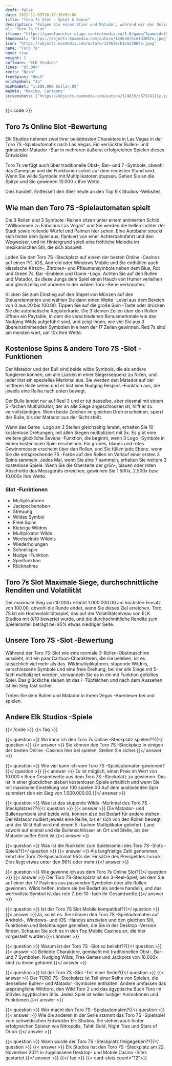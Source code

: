 ```yaml
---
draft: false
date: 2022-11-09T16:17:38+03:00
title: "Toro 7s Slot - Spiel & Bonus"
description: "Folgen Sie einem Stier und Matador, während wir den Online Slot von Toro 7s überprüfen. Entdecken Sie das Gameplay, die Funktionen und das Spielen mit dem besten Casino -Bonus."
h1: "Toro 7s Slot"
iframe: "https://gamelauncher-stage.contentmedia.eu/1.0/game/?gameid=10066&operatorid=44&mode=demo&currency=EUR&device=desktop&token=EUR_1597926622061&language=en_gb&xdm=0"
thumbnail: "https://objects.kaxmedia.com/auto/o/124630/b1e1d3887e.jpeg"
icon: "https://objects.kaxmedia.com/auto/o/124630/b1e1d3887e.jpeg"
name: "Toro 7s"
home: true
weight: 1
software: "ELK Studios"
lines: "95.00%"
reels: "Nein"
freeSpins: "Hoch"
wildSymbol: "Ja"
minMaxBet: "1.000.000 Dollar.00"
maxWin: "Mexiko, Cartoons"
screenshots: ["https://objects.kaxmedia.com/auto/o/124633/c67324111e.jpeg"]
---
```


{{< code >}}<h2>Toro 7s Online Slot -Bewertung</h2><p>Elk Studios nehmen zwei ihrer beliebtesten Charaktere in Las Vegas in der Toro 7S -Spielautomatik nach Las Vegas. Ein verrückter Bullen- und grinsender Matador -Star in mehreren äußerst erfolgreichen Spielen dieses Entwickler.</p><p>Toro 7s verfügt auch über traditionelle Obst-, Bar- und 7 -Symbole, obwohl das Gameplay und die Funktionen sofort auf dem neuesten Stand sind. Wenn Sie wilde Symbole mit Multiplikatoren stupsen. Gehen Sie an die Spitze und Sie gewinnen 10.000 x Ihre Wette.</p><p>Dies handelt. Entfesselt den Stier heute an den Top Elk Studios -Websites.</p><h2>Wie man den Toro 7S -Spielautomaten spielt</h2><p>Die 3 Rollen und 3 Symbole -Reihen sitzen unter einem animierten Schild "Willkommen zu Fabulous Las Vegas" und Sie werden die hellen Lichter der Stadt sowie rollende Würfel und Palmen hier sehen. Eine Autobahn streckt sich hinter dem Spiel aus, flankiert von einer Achterbahnfahrt und den Wegweiser, und im Hintergrund spielt eine fröhliche Melodie im mexikanischen Stil, die sich abspielt.</p><p>Laden Sie den Toro 7S -Steckplatz auf einem der besten Online -Casinos auf einen PC, iOS, Android oder Windows Mobile und Sie enthüllen auch klassische Kirsch-, Zitronen- und Pflaumensymbole neben dem Blue, Rot und Green 7s, Bar -Emblem und Game -Logo. Achten Sie auf den Bullen und Matador, da diese Jungs dem Spiel einen Hauch von Humor verleihen und gleichzeitig mit anderen in der wilden Toro -Serie verknüpfen.</p><p>Klicken Sie zum Einstieg auf den Stapel von Münzen auf den Steuerelementen und wählen Sie dann einen Wette -Level aus dem Bereich von 0 aus.20 bis 100.00. Tippen Sie auf die große Spin -Taste oder drücken Sie die automatische Registerkarte. Die 3 kleinen Zeilen über den Rollen öffnen ein Paytable, in dem die verschiedenen Bonusmerkmale wie das Nudging Wilds aufgeführt sind, und zeigt Ihnen, wie viel Sie aus 3 übereinstimmenden Symbolen in einem der 17 Zeilen gewinnen. Red 7s sind am meisten wert, um 10x Ihre Wette.</p><h2>Kostenlose Spins & andere Toro 7S -Slot -Funktionen</h2><p>Der Matador und der Bull sind beide wilde Symbole, die als andere fungieren können, um alle Lücken in einer Siegersequenz zu füllen, und jeder löst ein spezielles Merkmal aus. Sie werden den Matador auf der mittleren Rolle sehen und er löst eine Nudging Respins -Funktion aus, die jeweils eine Reihe nach unten bewegt.</p><p>Der Bulle landet nur auf Reel 3 und er tut dasselbe, aber diesmal mit einem 5 -fachen Multiplikator, der an alle Siege angeschlossen ist, hilft er zu vervollständigen. Wenn beide Zeichen im gleichen Dreh erscheinen, sperrt der Bulle, bis der Matador aus der Sicht stößt.</p><p>Wenn das Game -Logo an 3 Stellen gleichzeitig landet, erhalten Sie 10 kostenlose Drehungen, mit allen Siegen multipliziert mit 5x. Es gibt eine weitere glückliche Sevens -Funktion, die beginnt, wenn 3 Logo -Symbole in einem kostenlosen Spiel erscheinen. Ein grünes, blaues und rotes Gewinnmesser erscheint über den Rollen, und Sie füllen jede Ebene, wenn Sie die entsprechende 7S -Farbe auf den Rollen im Verlauf einer ersten 3 Spins sammeln. Jedes Mal, wenn Sie eine 7 sammeln, erhalten Sie weitere 3 kostenlose Spiele. Wenn Sie die Oberseite der grün-, blauen oder roten Abschnitte des Messgeräts erreichen, gewinnen Sie 1.500x, 2.500x bzw. 10.000x Ihre Wette.</p><h3>
Slot -Funktionen</h3><ul>
<li></span>
Multiplikatoren</li>
<li></span>
Jackpot behoben</li>
<li></span>
Streuung</li>
<li></span>
Wildes Symbol</li>
<li></span>
Freie Spins</li>
<li></span>
Klebrige Wildnis</li>
<li></span>
Multiplikator Wilds</li>
<li></span>
Wechselnde Wildnis</li>
<li></span>
Wiederholungen</li>
<li></span>
Schnellspin</li>
<li></span>
Nudge -Funktion</li>
<li></span>
Spielfunktion</li>
<li></span>
Rücknahme</li></ul><h2>Toro 7s Slot Maximale Siege, durchschnittliche Renditen und Volatilität</h2><p>Der maximale Sieg von 10.000x erhöht 1.000.000.00 am höchsten Einsatz von 100.00, obwohl die Runde endet, wenn Sie dieses Ziel erreichen. Toro 7S ist ein Hochvolatilitätsspiel, das auf der Volatilitätsniveau von ELK Studios mit 8/10 bewertet wurde, und die durchschnittliche Rendite zum Spieleranteil beträgt bei 95% etwas niedriger Seite.</p><h2>Unsere Toro 7S -Slot -Bewertung</h2><p>Während der Toro 7S-Slot wie eine normale 3-Rollen-Obstmaschine aussieht, mit ein paar Cartoon-Charakteren, die sie beleben, ist es tatsächlich viel mehr als das. Wildmultiplikatoren, stupende Wildnis, verschlossene Symbole und eine freie Drehung, bei der alle Siege mit 5-fach multipliziert werden, verwandeln Sie es in ein mit Funktion gefülltes Spiel. Das glückliche sieben ist das i -Tüpfelchen und nach dem Aussehen ist ein Sieg fast sicher.</p><p>Treten Sie dem Bullen und Matador in ihrem Vegas -Abenteuer bei und spielen.</p><h2>Andere Elk Studios -Spiele</h2>
{{< /code >}}
{{< faq >}}

{{< question >}} Wo kann ich den Toro 7s Online -Steckplatz spielen??{{</ question >}}
{{< answer >}} Sie können den Toro 7S -Steckplatz in einigen der besten Online -Casinos hier bei spielen. Stellen Sie sicher.{{</ answer >}}

{{< question >}} Wie viel kann ich vom Toro 7S -Spielautomaten gewinnen?{{</ question >}}
{{< answer >}} Es ist möglich, einen Preis im Wert von 10.000 x Ihren Gesamtwette aus dem Toro 7S -Steckplatz zu gewinnen. Das ist in einer glücklichen sieben kostenlosen Spiele erhältlich und wenn Sie mit maximaler Einstellung von 100 spielen.00 Auf dem auslösenden Spin summiert sich ein Sieg von 1.000.000.00.{{</ answer >}}

{{< question >}} Was ist das stupende Wilds -Merkmal des Toro 7S -Steckplatzes??{{</ question >}}
{{< answer >}} Die Matador- und Bullensymbole sind beide wild, können also bei Bedarf für andere stehen. Der Matador nudiert jeweils eine Reihe, bis er sich von den Rollen bewegt, und der Wild Bull wird mit einem 5 -fachen Multiplikator geliefert. Land sowohl auf einmal und die Bullenschlösser an Ort und Stelle, bis der Matador außer Sicht ist.{{</ answer >}}

{{< question >}} Was ist die Rückkehr zum Spieleranteil des Toro 7S -Slots -Spiels?{{</ question >}}
{{< answer >}} Als langfristige Zahl genommen, kehrt der Toro 7S-Spielautomat 95% der Einsätze des Preisgeldes zurück. Dies liegt etwas unter den 96% oder mehr.{{</ answer >}}

{{< question >}} Wie gewinne ich aus dem Toro 7s Online Slot?{{</ question >}}
{{< answer >}} Der Toro 7S-Steckplatz ist ein 3-Reel-Spiel, bei dem Sie auf einer der 17 Paylines aus passenden Symbolen über alle Rollen gewinnen. Wilds helfen, indem sie bei Bedarf als andere handeln, und das wertvollste Symbol ist das rote 7, bei 10 -fach Ihr Gesamtwette.{{</ answer >}}

{{< question >}} Ist der Toro 7S Slot Mobile kompatibel?{{</ question >}}
{{< answer >}}Ja, so ist es. Sie können den Toro 7S -Spielautomaten auf Android-, Windows- und iOS -Handys abspielen und den gleichen Stil, Funktionen und Belohnungen genießen, die Sie in der Desktop -Version finden. Schauen Sie sich es in den Top Mobile Casinos an, die hier vorgestellt wurden.{{</ answer >}}

{{< question >}} Warum ist der Toro 7S -Slot so beliebt??{{</ question >}}
{{< answer >}} Beliebte Charaktere, gemischt mit traditionellen Obst-, Bar- und 7 Symbolen. Nudging Wilds, Free Games und Jackpots von 10.000x sind zu ihnen gehören.{{</ answer >}}

{{< question >}} Ist der Toro 7S -Slot -Teil einer Serie?{{</ question >}}
{{< answer >}} Der TORO 7S -Steckplatz ist Teil einer Reihe von Spielen, die denselben Bullen- und Matador -Symbolen enthalten. Andere umfassen das ursprüngliche Wildtoro, den Wild Toro 2 und das ägyptische Buch Toro im Stil des ägyptischen Stils. Jedes Spiel ist voller lustiger Animationen und Funktionen.{{</ answer >}}

{{< question >}} Wer macht den Toro 7S -Spielautomaten?{{</ question >}}
{{< answer >}} Wie die anderen in der Serie stammt das Toro 7S -Spielspiel vom schwedischen Entwickler Elk Studios. Sie stehen auch hinter erfolgreichen Spielen wie Nitropolis, Tahiti Gold, Night Trax und Stars of Orion.{{</ answer >}}

{{< question >}} Wann wurde der Toro 7S -Steckplatz freigegeben??{{</ question >}}
{{< answer >}} Elk Studios hat den Toro 7S -Steckplatz am 22. November 2021 in zugelassene Desktop- und Mobile Casino -Sites gestartet.{{</ answer >}}
{{</ faq >}}
{{< card-slots count="12">}}